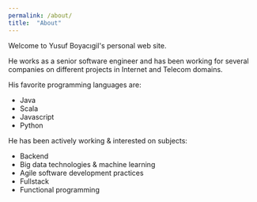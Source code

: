 ```yaml
---
permalink: /about/
title:  "About"
---
```

Welcome to Yusuf Boyacıgil's personal web site.

He works as a senior software engineer and has been working for several companies on different projects in Internet and Telecom domains.

His favorite programming languages are:
- Java
- Scala
- Javascript
- Python

He has been actively working & interested on subjects:
- Backend
- Big data technologies & machine learning
- Agile software development practices
- Fullstack
- Functional programming


